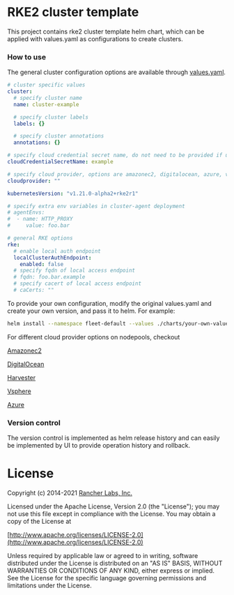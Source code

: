 # RKE2 cluster template

This project contains rke2 cluster template helm chart, which can be applied with values.yaml as configurations to create clusters.

### How to use

The general cluster configuration options are available through [values.yaml](./charts/values.yaml).

```yaml
# cluster specific values
cluster:
  # specify cluster name
  name: cluster-example

  # specify cluster labels
  labels: {}

  # specify cluster annotations
  annotations: {}

# specify cloud credential secret name, do not need to be provided if using custom driver
cloudCredentialSecretName: example

# specify cloud provider, options are amazonec2, digitalocean, azure, vsphere or custom
cloudprovider: ""

kubernetesVersion: "v1.21.0-alpha2+rke2r1"

# specify extra env variables in cluster-agent deployment
# agentEnvs:
#  - name: HTTP_PROXY
#     value: foo.bar

# general RKE options
rke:
  # enable local auth endpoint
  localClusterAuthEndpoint:
    enabled: false
  # specify fqdn of local access endpoint
  # fqdn: foo.bar.example
  # specify cacert of local access endpoint
  # caCerts: ""
```

To provide your own configuration, modify the original values.yaml and create your own version, and pass it to helm. For example:

```bash
helm install --namespace fleet-default --values ./charts/your-own-values.yaml do-cluster ./charts
```

For different cloud provider options on nodepools, checkout

[Amazonec2](./charts/values-aws.yaml)

[DigitalOcean](./charts/values-do.yaml)

[Harvester](./charts/values-harvester.yaml)

[Vsphere](./charts/values-vsphere.yaml)

[Azure](./charts/values-azure.yaml)

### Version control

The version control is implemented as helm release history and can easily be implemented by UI to provide operation history and rollback.

# License

Copyright (c) 2014-2021 [Rancher Labs, Inc.](http://rancher.com)

Licensed under the Apache License, Version 2.0 (the "License");
you may not use this file except in compliance with the License.
You may obtain a copy of the License at

[http://www.apache.org/licenses/LICENSE-2.0](http://www.apache.org/licenses/LICENSE-2.0)

Unless required by applicable law or agreed to in writing, software
distributed under the License is distributed on an "AS IS" BASIS,
WITHOUT WARRANTIES OR CONDITIONS OF ANY KIND, either express or implied.
See the License for the specific language governing permissions and
limitations under the License.
